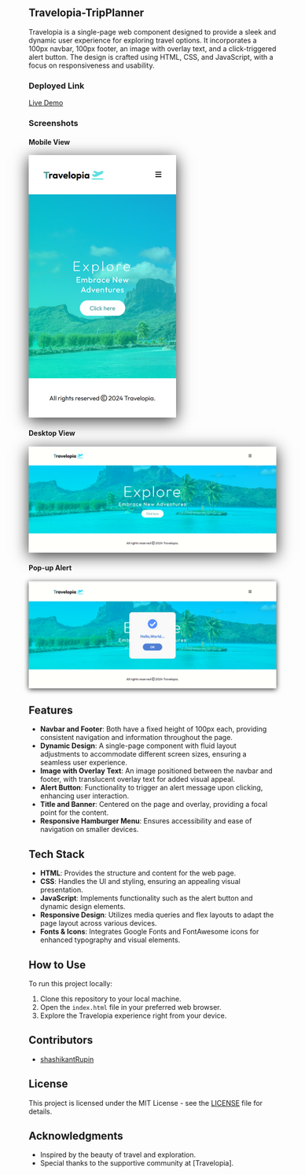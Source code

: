 ## Travelopia-TripPlanner

Travelopia is a single-page web component designed to provide a sleek and dynamic user experience for exploring travel options. It incorporates a 100px navbar, 100px footer, an image with overlay text, and a click-triggered alert button. The design is crafted using HTML, CSS, and JavaScript, with a focus on responsiveness and usability.

### Deployed Link

[Live Demo](https://travelopia-trip-planner.vercel.app/)

### Screenshots

#### Mobile View
<img src="./assets/smallScreen.png" alt="Mobile View" width="300" 
style="box-shadow: 0px 6px 30px rgba(0, 0, 0, 0.8);">

#### Desktop View
<img src="./assets/largeScreen.png" alt="Desktop View" style="box-shadow: 0px 6px 30px rgba(0, 0, 0, 0.8);">

#### Pop-up Alert
<img src="./assets/popup.png" alt="Pop-up Alert" style="box-shadow: 0px 2px 10px rgba(0, 0, 0, 0.8);">


## Features

- **Navbar and Footer**: Both have a fixed height of 100px each, providing consistent navigation and information throughout the page.
- **Dynamic Design**: A single-page component with fluid layout adjustments to accommodate different screen sizes, ensuring a seamless user experience.
- **Image with Overlay Text**: An image positioned between the navbar and footer, with translucent overlay text for added visual appeal.
- **Alert Button**: Functionality to trigger an alert message upon clicking, enhancing user interaction.
- **Title and Banner**: Centered on the page and overlay, providing a focal point for the content.
- **Responsive Hamburger Menu**: Ensures accessibility and ease of navigation on smaller devices.

## Tech Stack

- **HTML**: Provides the structure and content for the web page.
- **CSS**: Handles the UI and styling, ensuring an appealing visual presentation.
- **JavaScript**: Implements functionality such as the alert button and dynamic design elements.
- **Responsive Design**: Utilizes media queries and flex layouts to adapt the page layout across various devices.
- **Fonts & Icons**: Integrates Google Fonts and FontAwesome icons for enhanced typography and visual elements.

## How to Use

To run this project locally:

1. Clone this repository to your local machine.
2. Open the `index.html` file in your preferred web browser.
3. Explore the Travelopia experience right from your device.

## Contributors

- [shashikantRupin](https://github.com/shashikantRupin)

## License

This project is licensed under the MIT License - see the [LICENSE](LICENSE) file for details.


## Acknowledgments

- Inspired by the beauty of travel and exploration.
- Special thanks to the supportive community at [Travelopia].

